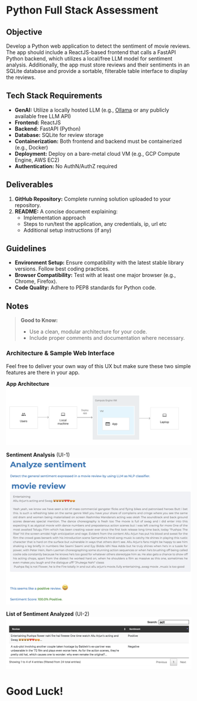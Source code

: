 # Python Full Stack Assessment

## Objective
Develop a Python web application to detect the sentiment of movie reviews. The app should include a ReactJS-based frontend that calls a FastAPI Python backend, which utilizes a local/free LLM model for sentiment analysis. Additionally, the app must store reviews and their sentiments in an SQLite database and provide a sortable, filterable table interface to display the reviews.

## Tech Stack Requirements
- **GenAI:** Utilize a locally hosted LLM (e.g., [Ollama](https://ollama.com/) or any publicly available free LLM API)
- **Frontend:** ReactJS
- **Backend:** FastAPI (Python)
- **Database:** SQLite for review storage
- **Containerization:** Both frontend and backend must be containerized (e.g., Docker)
- **Deployment:** Deploy on a bare-metal cloud VM (e.g., GCP Compute Engine, AWS EC2)
- **Authentication:** No AuthN/AuthZ required

## Deliverables
1. **GitHub Repository:** Complete running solution uploaded to your repository.
2. **README:** A concise document explaining:
   - Implementation approach
   - Steps to run/test the application, any credentials, ip, url etc
   - Additional setup instructions (if any)

## Guidelines
- **Environment Setup:** Ensure compatibility with the latest stable library versions. Follow best coding practices.
- **Browser Compatibility:** Test with at least one major browser (e.g., Chrome, Firefox).
- **Code Quality:** Adhere to PEP8 standards for Python code.

## Notes
> **Good to Know:**
> - Use a clean, modular architecture for your code.
> - Include proper comments and documentation where necessary.

### Architecture & Sample Web Interface
Feel free to deliver your own way of this UX but make sure these two simple features are there in your app.

**App Architecture**
![App Architecture](AppArchitecture.png)

**Sentiment Analysis** (UI-1)
![Sentiment Analysis](UXScreen1.png)

**List of Sentiment Analyzed** (UI-2)
![List of Sentiment Analyzed](UXScreen2.png)

# **Good Luck!**
